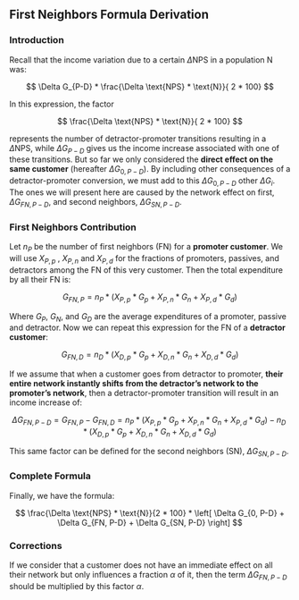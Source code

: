 ## First Neighbors Formula Derivation
### Introduction

Recall that the income variation due to a certain $\Delta \text{NPS}$ in a population $\text{N}$ was:

$$
\Delta G_{P-D} * \frac{\Delta \text{NPS} * \text{N}}{ 2 * 100} 
$$

In this expression, the factor

$$
\frac{\Delta \text{NPS} * \text{N}}{ 2 * 100} 
$$

represents the number of detractor-promoter transitions resulting in a $\Delta \text{NPS}$, while $\Delta G_{P-D}$ gives us the income increase associated with one of these transitions. But so far we only considered the **direct effect on the same customer** (hereafter $\Delta G_{0, P-D}$). By including other consequences of a detractor-promoter conversion, we must add to this $\Delta G_{0, P-D}$ other $\Delta G_{i}$. The ones we will present here are caused by the network effect on first, $\Delta G_{FN, P-D}$, and second neighbors, $\Delta G_{SN, P-D}$.

### First Neighbors Contribution

Let $n_P$ be the number of first neighbors (FN) for a **promoter customer**. We will use $X_{P, p}$ , $X_{P, n}$ and $X_{P, d}$ for the fractions of promoters, passives, and detractors among the FN of this very customer. Then the total expenditure by all their FN is:

$$
G_{FN, P} = n_P * (X_{P, p} * G_p + X_{P, n} * G_n + X_{P, d} * G_d)
$$

Where $G_P$, $G_N$, and $G_D$ are the average expenditures of a promoter, passive and detractor. Now we can repeat this expression for the FN of a **detractor customer**:

$$
G_{FN, D} = n_D * (X_{D, p} * G_p + X_{D, n} * G_n + X_{D, d} * G_d)
$$

If we assume that when a customer goes from detractor to promoter, **their entire network instantly shifts from the detractor’s network to the promoter’s network**, then a detractor-promoter transition will result in an income increase of:

$$
\Delta G_{FN, P-D} = G_{FN, P} - G_{FN, D} = n_P * (X_{P, p} * G_p + X_{P, n} * G_n + X_{P, d} * G_d) - n_D * (X_{D, p} * G_p + X_{D, n} * G_n + X_{D, d} * G_d)
$$

This same factor can be defined for the second neighbors (SN), $\Delta G_{SN, P-D}$.

### Complete Formula

Finally, we have the formula:

$$
\frac{\Delta \text{NPS} * \text{N}}{2 * 100} * \left[ \Delta G_{0, P-D} + \Delta G_{FN, P-D} + \Delta G_{SN, P-D} \right]
$$

### Corrections

If we consider that a customer does not have an immediate effect on all their network but only influences a fraction $\alpha$ of it, then the term $\Delta G_{FN, P-D}$ should be multiplied by this factor $\alpha$.

